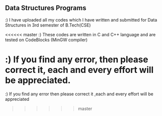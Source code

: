 ## Data Structures Programs
:) I have uploaded all my codes which I have written and submitted for Data Structures in 3rd semester of B.Tech(CSE)

<<<<<< master
:) These codes are written in C and C++ language and are tested on CodeBlocks (MinGW compiler)

:) If you find any error, then please correct it, each and every effort will be appreciated.
======
:) If you find any error then please correct it ,each and every effort will be appreciated
>>>>>> master
